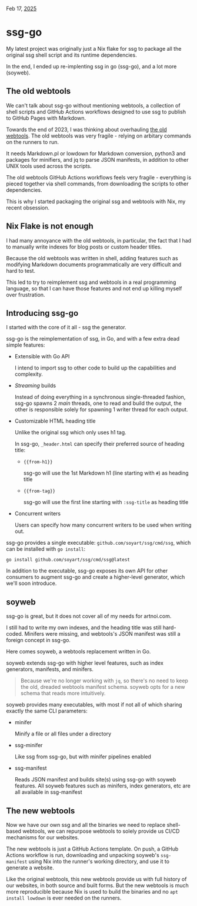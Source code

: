 Feb 17, [2025](/blog/2025/)

# ssg-go

My latest project was originally just a Nix flake for ssg to package all the original
ssg shell script and its runtime dependencies.

In the end, I ended up re-implenting ssg in go (ssg-go), and a lot more (soyweb).

## The old webtools

We can't talk about ssg-go without mentioning webtools, a collection of shell scripts
and GitHub Actions workflows designed to use ssg to publish to GitHub Pages with Markdown.

Towards the end of 2023, I was thinking about overhauling
[the old webtools](https://github.com/soyart/webtools/tree/93a36eef25f8ebf294cae0a3cb329c495d015261).
The old webtools was very fragile - relying on arbitary commands on the runners to run.

It needs Markdown.pl or lowdown for Markdown conversion, python3 and packages for minifiers,
and jq to parse JSON manifests, in addition to other UNIX tools used across the scripts.

The old webtools GitHub Actions workflows feels very fragile - everything is pieced together
via shell commands, from downloading the scripts to other dependencies.

This is why I started packaging the original ssg and webtools with Nix, my recent obsession.

## Nix Flake is not enough

I had many annoyance with the old webtools, in particular, the fact that I had to
manually write indexes for blog posts or custom header titles.

Because the old webtools was written in shell, adding features such as modifying
Markdown documents programmatically are very difficult and hard to test.

This led to try to reimplement ssg and webtools in a real programming language,
so that I can have those features and not end up killing myself over frustration.

## Introducing ssg-go

I started with the core of it all - ssg the generator.

ssg-go is the reimplementation of ssg, in Go, and with a few extra dead simple features:

- Extensible with Go API

    I intend to import ssg to other code to build up the capabilities and complexity.

- *Streaming* builds

    Instead of doing everything in a synchronous single-threaded fashion,
    ssg-go spawns 2 *main* threads, one to read and build the output,
    the other is responsible solely for spawning 1 writer thread for each output.

- Customizable HTML heading title

    Unlike the original ssg which only uses h1 tag.

    In ssg-go, `_header.html` can specify their preferred source of heading title:

    - `{{from-h1}}`

        ssg-go will use the 1st Markdown h1 (line starting with `#`) as heading title

    - `{{from-tag}}`

        ssg-go will use the first line starting with `:ssg-title` as heading title

- Concurrent writers

    Users can specify how many concurrent writers to be used when writing out.

ssg-go provides a single executable: `github.com/soyart/ssg/cmd/ssg`,
which can be installed with `go install`:

```shell
go install github.com/soyart/ssg/cmd/ssg@latest
```

In addition to the executable, ssg-go exposes its own API for other consumers to augment
ssg-go and create a higher-level generator, which we'll soon introduce.

## soyweb

ssg-go is great, but it does not cover all of my needs for artnoi.com.

I still had to write my own indexes, and the heading title was still hard-coded.
Minifers were missing, and webtools's JSON manifest was still a foreign concept in ssg-go.

Here comes soyweb, a webtools replacement written in Go.

soyweb extends ssg-go with higher level features, such as index generators, manifests,
and minifers.

> Because we're no longer working with `jq`, so there's no need to keep the old, dreaded
> webtools manifest schema. soyweb opts for a new schema that reads more intuitively.

soyweb provides many executables, with most if not all of which sharing
exactly the same CLI parameters:

- minifer

    Minify a file or all files under a directory

- ssg-minifer

    Like ssg from ssg-go, but with minifer pipelines enabled

- ssg-manifest

    Reads JSON manifest and builds site(s) using ssg-go with soyweb features.
    All soyweb features such as minifers, index generators, etc are all available
    in ssg-manifest

## The new webtools

Now we have our own ssg and all the binaries we need to replace shell-based webtools,
we can repurpose webtools to solely provide us CI/CD mechanisms for our websites.

The new webtools is just a GitHub Actions template. On push, a GitHub Actions workflow
is run, downloading and unpacking soyweb's `ssg-manifest` using Nix into the runner's
working directory, and use it to generate a website.

Like the original webtools, this new webtools provide us with full history of our websites,
in both source and built forms. But the new webtools is much more reproducible because Nix
is used to build the binaries and no `apt install lowdown` is ever needed on the runners.

